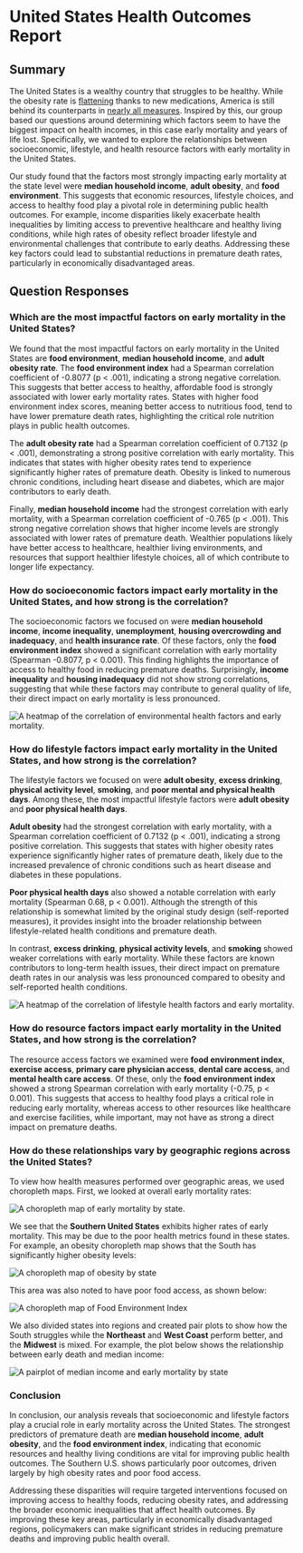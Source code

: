 # United States Health Outcomes Report

## Summary
The United States is a wealthy country that struggles to be healthy. While the obesity rate is [flattening](https://www.cbsnews.com/news/obesity-rate-us-adults-cdc-data-map/) thanks to new medications, America is still behind its counterparts in [nearly all measures](https://www.commonwealthfund.org/publications/fund-reports/2024/sep/mirror-mirror-2024?utm_source=twitter&utm_medium=social&utm_campaign=Improving+Health+Care+Quality). Inspired by this, our group based our questions around determining which factors seem to have the biggest impact on health incomes, in this case early mortality and years of life lost. Specifically, we wanted to explore the relationships between socioeconomic, lifestyle, and health resource factors with early mortality in the United States.

Our study found that the factors most strongly impacting early mortality at the state level were **median household income**, **adult obesity**, and **food environment**. This suggests that economic resources, lifestyle choices, and access to healthy food play a pivotal role in determining public health outcomes. For example, income disparities likely exacerbate health inequalities by limiting access to preventive healthcare and healthy living conditions, while high rates of obesity reflect broader lifestyle and environmental challenges that contribute to early deaths. Addressing these key factors could lead to substantial reductions in premature death rates, particularly in economically disadvantaged areas.

## Question Responses

### Which are the most impactful factors on early mortality in the United States?

We found that the most impactful factors on early mortality in the United States are **food environment**, **median household income**, and **adult obesity rate**. The **food environment index** had a Spearman correlation coefficient of -0.8077 (p < .001), indicating a strong negative correlation. This suggests that better access to healthy, affordable food is strongly associated with lower early mortality rates. States with higher food environment index scores, meaning better access to nutritious food, tend to have lower premature death rates, highlighting the critical role nutrition plays in public health outcomes.

The **adult obesity rate** had a Spearman correlation coefficient of 0.7132 (p < .001), demonstrating a strong positive correlation with early mortality. This indicates that states with higher obesity rates tend to experience significantly higher rates of premature death. Obesity is linked to numerous chronic conditions, including heart disease and diabetes, which are major contributors to early death.

Finally, **median household income** had the strongest correlation with early mortality, with a Spearman correlation coefficient of -0.765 (p < .001). This strong negative correlation shows that higher income levels are strongly associated with lower rates of premature death. Wealthier populations likely have better access to healthcare, healthier living environments, and resources that support healthier lifestyle choices, all of which contribute to longer life expectancy.

### How do socioeconomic factors impact early mortality in the United States, and how strong is the correlation?

The socioeconomic factors we focused on were **median household income**, **income inequality**, **unemployment**, **housing overcrowding and inadequacy**, and **health insurance rate**. Of these factors, only the **food environment index** showed a significant correlation with early mortality (Spearman -0.8077, p < 0.001). This finding highlights the importance of access to healthy food in reducing premature deaths. Surprisingly, **income inequality** and **housing inadequacy** did not show strong correlations, suggesting that while these factors may contribute to general quality of life, their direct impact on early mortality is less pronounced.

![A heatmap of the correlation of environmental health factors and early mortality.](./images/state-environmental-metrics-corr.png)

### How do lifestyle factors impact early mortality in the United States, and how strong is the correlation?

The lifestyle factors we focused on were **adult obesity**, **excess drinking**, **physical activity level**, **smoking**, and **poor mental and physical health days**. Among these, the most impactful lifestyle factors were **adult obesity** and **poor physical health days**.

**Adult obesity** had the strongest correlation with early mortality, with a Spearman correlation coefficient of 0.7132 (p < .001), indicating a strong positive correlation. This suggests that states with higher obesity rates experience significantly higher rates of premature death, likely due to the increased prevalence of chronic conditions such as heart disease and diabetes in these populations.

**Poor physical health days** also showed a notable correlation with early mortality (Spearman 0.68, p < 0.001). Although the strength of this relationship is somewhat limited by the original study design (self-reported measures), it provides insight into the broader relationship between lifestyle-related health conditions and premature death.

In contrast, **excess drinking**, **physical activity levels**, and **smoking** showed weaker correlations with early mortality. While these factors are known contributors to long-term health issues, their direct impact on premature death rates in our analysis was less pronounced compared to obesity and self-reported health conditions.

![A heatmap of the correlation of lifestyle health factors and early mortality.](../images/state-health-metrics-corr.png)

### How do resource factors impact early mortality in the United States, and how strong is the correlation?

The resource access factors we examined were **food environment index**, **exercise access**, **primary care physician access**, **dental care access**, and **mental health care access**. Of these, only the **food environment index** showed a strong Spearman correlation with early mortality (-0.75, p < 0.001). This suggests that access to healthy food plays a critical role in reducing early mortality, whereas access to other resources like healthcare and exercise facilities, while important, may not have as strong a direct impact on premature deaths.

### How do these relationships vary by geographic regions across the United States?

To view how health measures performed over geographic areas, we used choropleth maps. First, we looked at overall early mortality rates:

![A choropleth map of early mortality by state.](../images/premature_death_choropleth.png)

We see that the **Southern United States** exhibits higher rates of early mortality. This may be due to the poor health metrics found in these states. For example, an obesity choropleth map shows that the South has significantly higher obesity levels:

![A choropleth map of obesity by state](../images/obesity_choropleth.png)

This area was also noted to have poor food access, as shown below:

![A choropleth map of Food Environment Index](../images/food_environment_index_choropleth.png)

We also divided states into regions and created pair plots to show how the South struggles while the **Northeast** and **West Coast** perform better, and the **Midwest** is mixed. For example, the plot below shows the relationship between early death and median income:

![A pairplot of median income and early mortality by state](../images/pair-plot-income-early-death.png)

### Conclusion

In conclusion, our analysis reveals that socioeconomic and lifestyle factors play a crucial role in early mortality across the United States. The strongest predictors of premature death are **median household income**, **adult obesity**, and the **food environment index**, indicating that economic resources and healthy living conditions are vital for improving public health outcomes. The Southern U.S. shows particularly poor outcomes, driven largely by high obesity rates and poor food access.

Addressing these disparities will require targeted interventions focused on improving access to healthy foods, reducing obesity rates, and addressing the broader economic inequalities that affect health outcomes. By improving these key areas, particularly in economically disadvantaged regions, policymakers can make significant strides in reducing premature deaths and improving public health overall.
